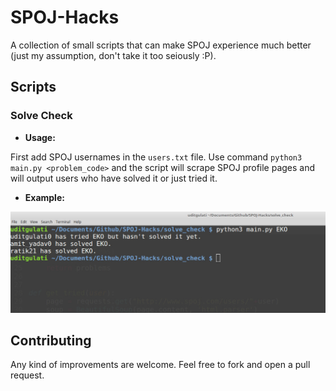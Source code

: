 # SPOJ-Hacks


A collection of small scripts that can make SPOJ experience much better (just my assumption, don't take it too seiously :P).

## Scripts

### Solve Check

+	**Usage:**

First add SPOJ usernames in the `users.txt` file. Use command `python3 main.py <problem_code>` and the script will scrape SPOJ profile pages and will output users who have solved it or just tried it.  

+	**Example:**

<p align="center">
  <img src="https://github.com/Uditgulati/SPOJ-Hacks/blob/master/screenshots/one.jpg" alt="Screenshot"/>
</p>


## Contributing

Any kind of improvements are welcome. Feel free to fork and open a pull request.
